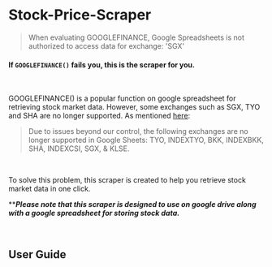 # Stock-Price-Scraper

> When evaluating GOOGLEFINANCE, Google Spreadsheets is not authorized to access data for exchange: 'SGX'

#### If `GOOGLEFINANCE()` fails you, this is the scraper for you.
<br/>

GOOGLEFINANCE() is a popular function on google spreadsheet for retrieving stock market data. However, some exchanges such as SGX, TYO and SHA are no longer supported. As mentioned [here](https://support.google.com/docs/forum/AAAABuH1jm0HDnOnJc8MRE/?hl=en&gpf=%23!topic%2Fdocs%2FHDnOnJc8MRE): 

> Due to issues beyond our control, the following exchanges are no longer supported in Google Sheets: TYO, INDEXTYO, BKK, INDEXBKK, SHA, INDEXCSI, SGX, & KLSE.
<br/>

To solve this problem, this scraper is created to help you retrieve stock market data in one click.

*****Please note that this scraper is designed to use on google drive along with a google spreadsheet for storing stock data.***

<br/>

## User Guide
